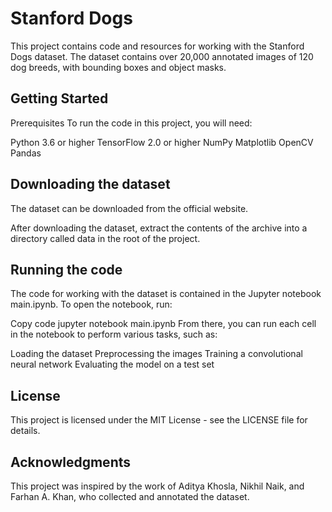 # Stanford Dogs
This project contains code and resources for working with the Stanford Dogs dataset. The dataset contains over 20,000 annotated images of 120 dog breeds, with bounding boxes and object masks.

## Getting Started
Prerequisites
To run the code in this project, you will need:

Python 3.6 or higher
TensorFlow 2.0 or higher
NumPy
Matplotlib
OpenCV
Pandas

## Downloading the dataset
The dataset can be downloaded from the official website.

After downloading the dataset, extract the contents of the archive into a directory called data in the root of the project.

## Running the code
The code for working with the dataset is contained in the Jupyter notebook main.ipynb. To open the notebook, run:

Copy code
jupyter notebook main.ipynb
From there, you can run each cell in the notebook to perform various tasks, such as:

Loading the dataset
Preprocessing the images
Training a convolutional neural network
Evaluating the model on a test set

## License
This project is licensed under the MIT License - see the LICENSE file for details.

## Acknowledgments
This project was inspired by the work of Aditya Khosla, Nikhil Naik, and Farhan A. Khan, who collected and annotated the dataset.
